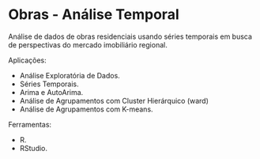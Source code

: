 # Obras - Análise Temporal
Análise de dados de obras residenciais usando séries temporais em busca de perspectivas do mercado imobiliário regional.

Aplicações:
- Análise Exploratória de Dados.
- Séries Temporais.
- Arima e AutoArima.
- Análise de Agrupamentos com Cluster Hierárquico (ward)
- Análise de Agrupamentos com K-means.

Ferramentas:
- R.
- RStudio.
